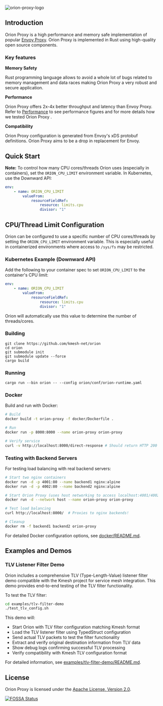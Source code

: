 <img src="docs/pics/logo/orion_proxy_logo.png" alt="orion-proxy-logo" style="zoom: 100%;" />

<!--
[![LICENSE](https://img.shields.io/github/license/kmesh-net/orion)](/LICENSE) [![codecov](https://codecov.io/gh/kmesh-net/kmesh/graph/badge.svg?token=0EGQ84FGDU)](https://img.shields.io/github/license/kmesh-net/orion) [![FOSSA Status](https://app.fossa.com/api/projects/git%2Bgithub.com%2Fkmesh-net%2Forion.svg?type=shield)](https://app.fossa.com/projects/git%2Bgithub.com%2Fkmesh-net%2Forion?ref=badge_shield)

-->

## Introduction

Orion Proxy is a high performance and memory safe implementation of popular [Envoy Proxy](https://www.envoyproxy.io/). Orion Proxy is implemented in Rust using high-quality open source components. 

### Key features

**Memory Safety**

Rust programming language allows to avoid a whole lot of bugs related to memory management and data races making Orion Proxy a very robust and secure application.  


**Performance**

Orion Proxy offers 2x-4x better throughput and latency than Envoy Proxy. Refer to [Performance](docs/performance/performance.md) to see performance figures and for more details how we tested Orion Proxy .  


**Compatibility**

Orion Proxy configuration is generated from Envoy's xDS protobuf definitions. Orion Proxy aims to be a drop in replacement for Envoy.



## Quick Start

**Note:** To control how many CPU cores/threads Orion uses (especially in containers), set the `ORION_CPU_LIMIT` environment variable. In Kubernetes, use the Downward API:

```yaml
env:
    - name: ORION_CPU_LIMIT
        valueFrom:
            resourceFieldRef:
                resource: limits.cpu
                divisor: "1"
```

## CPU/Thread Limit Configuration

Orion can be configured to use a specific number of CPU cores/threads by setting the `ORION_CPU_LIMIT` environment variable. This is especially useful in containerized environments where access to `/sys/fs` may be restricted.

### Kubernetes Example (Downward API)

Add the following to your container spec to set `ORION_CPU_LIMIT` to the container's CPU limit:

```yaml
env:
    - name: ORION_CPU_LIMIT
        valueFrom:
            resourceFieldRef:
                resource: limits.cpu
                divisor: "1"
```

Orion will automatically use this value to determine the number of threads/cores.


### Building
```console
git clone https://github.com/kmesh-net/orion
cd orion
git submodule init
git submodule update --force
cargo build
```

### Running
```console
cargo run --bin orion -- --config orion/conf/orion-runtime.yaml
```

### Docker

Build and run with Docker:

```bash
# Build
docker build -t orion-proxy -f docker/Dockerfile .

# Run
docker run -p 8000:8000 --name orion-proxy orion-proxy

# Verify service
curl -v http://localhost:8000/direct-response # Should return HTTP 200 with "meow! 🐱"
```

### Testing with Backend Servers

For testing load balancing with real backend servers:

```bash
# Start two nginx containers
docker run -d -p 4001:80 --name backend1 nginx:alpine
docker run -d -p 4002:80 --name backend2 nginx:alpine

# Start Orion Proxy (uses host networking to access localhost:4001/4002)
docker run -d --network host --name orion-proxy orion-proxy

# Test load balancing
curl http://localhost:8000/  # Proxies to nginx backends!

# Cleanup
docker rm -f backend1 backend2 orion-proxy
```

For detailed Docker configuration options, see [docker/README.md](docker/README.md).

## Examples and Demos

### TLV Listener Filter Demo

Orion includes a comprehensive TLV (Type-Length-Value) listener filter demo compatible with the Kmesh project for service mesh integration. This demo provides end-to-end testing of the TLV filter functionality.

To test the TLV filter:

```bash
cd examples/tlv-filter-demo
./test_tlv_config.sh
```

This demo will:
- Start Orion with TLV filter configuration matching Kmesh format
- Load the TLV listener filter using TypedStruct configuration
- Send actual TLV packets to test the filter functionality
- Extract and verify original destination information from TLV data
- Show debug logs confirming successful TLV processing
- Verify compatibility with Kmesh TLV configuration format


For detailed information, see [examples/tlv-filter-demo/README.md](examples/tlv-filter-demo/README.md).

<!-- ## Contributing -->
<!-- If you're interested in being a contributor and want to get involved in developing Orion Proxy, please see [CONTRIBUTING](CONTRIBUTING.md) for more details on submitting patches and the contribution workflow. -->

## License

Orion Proxy is licensed under the
[Apache License, Version 2.0](./LICENSE).


[![FOSSA Status](https://app.fossa.com/api/projects/git%2Bgithub.com%2Fkmesh-net%2Forion.svg?type=large)](https://app.fossa.com/projects/git%2Bgithub.com%2Fkmesh-net%2Forion?ref=badge_large)